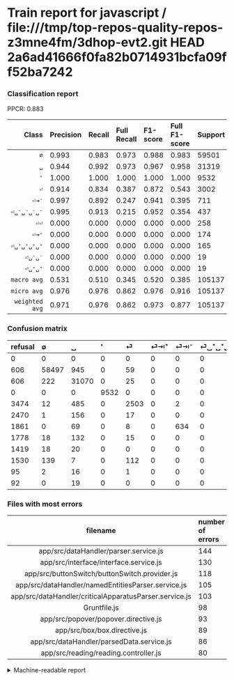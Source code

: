 # Train report for javascript / file:///tmp/top-repos-quality-repos-z3mne4fm/3dhop-evt2.git HEAD 2a6ad41666f0fa82b0714931bcfa09ff52ba7242

### Classification report

PPCR: 0.883

| Class | Precision | Recall | Full Recall | F1-score | Full F1-score | Support | Full Support | PPCR |
|------:|:----------|:-------|:------------|:---------|:---------|:--------|:-------------|:-----|
| `∅` | 0.993| 0.983| 0.973| 0.988| 0.983| 59501| 60107| 0.990 |
| `␣` | 0.944| 0.992| 0.973| 0.967| 0.958| 31319| 31925| 0.981 |
| `'` | 1.000| 1.000| 1.000| 1.000| 1.000| 9532| 9532| 1.000 |
| `⏎` | 0.914| 0.834| 0.387| 0.872| 0.543| 3002| 6476| 0.464 |
| `⏎⇥⁻` | 0.997| 0.892| 0.247| 0.941| 0.395| 711| 2572| 0.276 |
| `⏎␣⁻␣⁻␣⁻␣⁻` | 0.995| 0.913| 0.215| 0.952| 0.354| 437| 1856| 0.235 |
| `⏎⏎` | 0.000| 0.000| 0.000| 0.000| 0.000| 258| 1788| 0.144 |
| `⏎⇥⁺` | 0.000| 0.000| 0.000| 0.000| 0.000| 174| 2644| 0.066 |
| `⏎␣⁺␣⁺␣⁺␣⁺` | 0.000| 0.000| 0.000| 0.000| 0.000| 165| 1943| 0.085 |
| `⏎␣⁻␣⁻` | 0.000| 0.000| 0.000| 0.000| 0.000| 19| 114| 0.167 |
| `⏎␣⁺␣⁺` | 0.000| 0.000| 0.000| 0.000| 0.000| 19| 111| 0.171 |
| `macro avg` | 0.531| 0.510| 0.345| 0.520| 0.385| 105137| 119068| 0.883 |
| `micro avg` | 0.976| 0.976| 0.862| 0.976| 0.916| 105137| 119068| 0.883 |
| `weighted avg` | 0.971| 0.976| 0.862| 0.973| 0.877| 105137| 119068| 0.883 |

### Confusion matrix

|refusal|  ∅| ␣| '| ⏎| ⏎⇥⁺| ⏎⇥⁻| ⏎␣⁺␣⁺␣⁺␣⁺| ⏎␣⁻␣⁻␣⁻␣⁻| ⏎⏎| ⏎␣⁻␣⁻| ⏎␣⁺␣⁺| 
|:---|:---|:---|:---|:---|:---|:---|:---|:---|:---|:---|:---|
|0 |0 |0 |0 |0 |0 |0 |0 |0 |0 |0 |0 |
|606 |58497 |945 |0 |59 |0 |0 |0 |0 |0 |0 |0 |
|606 |222 |31070 |0 |25 |0 |0 |0 |2 |0 |0 |0 |
|0 |0 |0 |9532 |0 |0 |0 |0 |0 |0 |0 |0 |
|3474 |12 |485 |0 |2503 |0 |2 |0 |0 |0 |0 |0 |
|2470 |1 |156 |0 |17 |0 |0 |0 |0 |0 |0 |0 |
|1861 |0 |69 |0 |8 |0 |634 |0 |0 |0 |0 |0 |
|1778 |18 |132 |0 |15 |0 |0 |0 |0 |0 |0 |0 |
|1419 |18 |20 |0 |0 |0 |0 |0 |399 |0 |0 |0 |
|1530 |139 |7 |0 |112 |0 |0 |0 |0 |0 |0 |0 |
|95 |2 |16 |0 |1 |0 |0 |0 |0 |0 |0 |0 |
|92 |0 |19 |0 |0 |0 |0 |0 |0 |0 |0 |0 |

### Files with most errors

| filename | number of errors|
|:----:|:-----|
| app/src/dataHandler/parser.service.js | 144 |
| app/src/interface/interface.service.js | 130 |
| app/src/buttonSwitch/buttonSwitch.provider.js | 118 |
| app/src/dataHandler/namedEntitiesParser.service.js | 105 |
| app/src/dataHandler/criticalApparatusParser.service.js | 103 |
| Gruntfile.js | 98 |
| app/src/popover/popover.directive.js | 93 |
| app/src/box/box.directive.js | 89 |
| app/src/dataHandler/parsedData.service.js | 86 |
| app/src/reading/reading.controller.js | 80 |

<details>
    <summary>Machine-readable report</summary>
```json
{
  "cl_report": {"\u0027": {"f1-score": 1.0, "precision": 1.0, "recall": 1.0, "support": 9532}, "macro avg": {"f1-score": 0.5200747157177749, "precision": 0.5311099505512653, "recall": 0.5103362433586466, "support": 105137}, "micro avg": {"f1-score": 0.9762024786706868, "precision": 0.9762024786706868, "recall": 0.9762024786706868, "support": 105137}, "weighted avg": {"f1-score": 0.9732086539827033, "precision": 0.9707586413586959, "recall": 0.9762024786706868, "support": 105137}, "\u2205": {"f1-score": 0.9880415505447174, "precision": 0.9930061620465463, "recall": 0.9831263340111931, "support": 59501}, "\u23ce": {"f1-score": 0.8718216649251134, "precision": 0.9135036496350365, "recall": 0.8337774816788808, "support": 3002}, "\u23ce\u21e5\u207a": {"f1-score": 0.0, "precision": 0.0, "recall": 0.0, "support": 174}, "\u23ce\u21e5\u207b": {"f1-score": 0.9413511507052709, "precision": 0.9968553459119497, "recall": 0.8917018284106891, "support": 711}, "\u23ce\u23ce": {"f1-score": 0.0, "precision": 0.0, "recall": 0.0, "support": 258}, "\u23ce\u2423\u207a\u2423\u207a": {"f1-score": 0.0, "precision": 0.0, "recall": 0.0, "support": 19}, "\u23ce\u2423\u207a\u2423\u207a\u2423\u207a\u2423\u207a": {"f1-score": 0.0, "precision": 0.0, "recall": 0.0, "support": 165}, "\u23ce\u2423\u207b\u2423\u207b": {"f1-score": 0.0, "precision": 0.0, "recall": 0.0, "support": 19}, "\u23ce\u2423\u207b\u2423\u207b\u2423\u207b\u2423\u207b": {"f1-score": 0.9522673031026253, "precision": 0.9950124688279302, "recall": 0.9130434782608695, "support": 437}, "\u2423": {"f1-score": 0.9673402036177963, "precision": 0.9438318296424557, "recall": 0.9920495545834797, "support": 31319}},
  "cl_report_full": {"\u0027": {"f1-score": 1.0, "precision": 1.0, "recall": 1.0, "support": 9532}, "macro avg": {"f1-score": 0.3848477180142847, "precision": 0.5311099505512653, "recall": 0.34494692325255616, "support": 119068}, "micro avg": {"f1-score": 0.9155460404540487, "precision": 0.9762024786706868, "recall": 0.8619864279235395, "support": 119068}, "weighted avg": {"f1-score": 0.8768271288320469, "precision": 0.9211287438298605, "recall": 0.8619864279235395, "support": 119068}, "\u2205": {"f1-score": 0.9830106876386367, "precision": 0.9930061620465463, "recall": 0.973214434258905, "support": 60107}, "\u23ce": {"f1-score": 0.5431857638888888, "precision": 0.9135036496350365, "recall": 0.3865040148239654, "support": 6476}, "\u23ce\u21e5\u207a": {"f1-score": 0.0, "precision": 0.0, "recall": 0.0, "support": 2644}, "\u23ce\u21e5\u207b": {"f1-score": 0.3952618453865337, "precision": 0.9968553459119497, "recall": 0.24650077760497668, "support": 2572}, "\u23ce\u23ce": {"f1-score": 0.0, "precision": 0.0, "recall": 0.0, "support": 1788}, "\u23ce\u2423\u207a\u2423\u207a": {"f1-score": 0.0, "precision": 0.0, "recall": 0.0, "support": 111}, "\u23ce\u2423\u207a\u2423\u207a\u2423\u207a\u2423\u207a": {"f1-score": 0.0, "precision": 0.0, "recall": 0.0, "support": 1943}, "\u23ce\u2423\u207b\u2423\u207b": {"f1-score": 0.0, "precision": 0.0, "recall": 0.0, "support": 114}, "\u23ce\u2423\u207b\u2423\u207b\u2423\u207b\u2423\u207b": {"f1-score": 0.35356668143553394, "precision": 0.9950124688279302, "recall": 0.21497844827586207, "support": 1856}, "\u2423": {"f1-score": 0.9582999198075381, "precision": 0.9438318296424557, "recall": 0.9732184808144088, "support": 31925}},
  "ppcr": 0.8829996304632647
}
```
</details>
